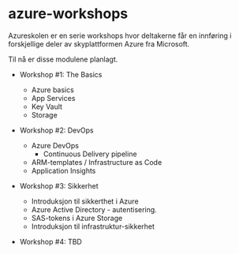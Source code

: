 # azure-workshops

Azureskolen er en serie workshops hvor deltakerne får en innføring i forskjellige deler av skyplattformen Azure fra Microsoft.

Til nå er disse modulene planlagt.

* Workshop #1: The Basics
  * Azure basics
  * App Services
  * Key Vault
  * Storage 

* Workshop #2: DevOps
  * Azure DevOps
    * Continuous Delivery pipeline
  * ARM-templates / Infrastructure as Code
  * Application Insights 

* Workshop #3: Sikkerhet
  * Introduksjon til sikkerthet i Azure
  * Azure Active Directory - autentisering.
  * SAS-tokens i Azure Storage
  * Introduksjon til infrastruktur-sikkerhet

* Workshop #4: TBD